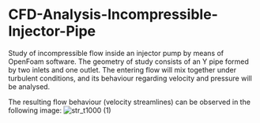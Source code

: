 # CFD-Analysis-Incompressible-Injector-Pipe
 Study of incompressible flow inside an injector pump by means of OpenFoam software. The geometry of study consists of an Y pipe formed by two inlets and one outlet. The entering flow will mix together under turbulent conditions, and its behaviour regarding velocity and pressure will be analysed.
 
The resulting flow behaviour (velocity streamlines) can be observed in the following image:
![str_t1000 (1)](https://user-images.githubusercontent.com/71126768/114763167-cd339e00-9d62-11eb-99f9-95bbf62184a0.png)
